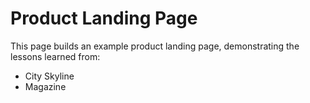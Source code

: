 # Product Landing Page

This page builds an example product landing page, demonstrating the lessons learned from:
- City Skyline
- Magazine